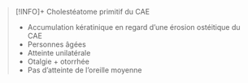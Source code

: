 
>[!INFO]+ Cholestéatome primitif du CAE
>- Accumulation kératinique en regard d’une érosion ostéitique du CAE 
>- Personnes âgées
 > - Atteinte unilatérale
 > - Otalgie + otorrhée
 >  - Pas d’atteinte de l’oreille moyenne





